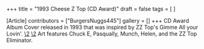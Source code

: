+++
title = "1993 Cheese Z Top (CD Award)"
draft = false
tags = [ ]

[Article]
contributors = ["BurgersNuggs445"]
gallery = []
+++
CD Award Album Cover released in 1993 that was inspired by ZZ Top's Gimme All your Lovin'.
[\2](\1)
[\2](\1)
Art features Chuck E, Pasqually, Munch, Helen, and the ZZ Top Eliminator.